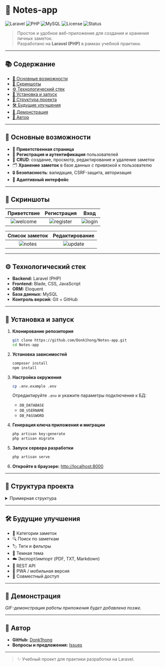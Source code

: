 # 📝 Notes-app

![Laravel](https://img.shields.io/badge/Laravel-10.x-FF2D20?style=for-the-badge&logo=laravel&logoColor=white)
![PHP](https://img.shields.io/badge/PHP-^8.1-777BB4?style=for-the-badge&logo=php&logoColor=white)
![MySQL](https://img.shields.io/badge/MySQL-8.0-4479A1?style=for-the-badge&logo=mysql&logoColor=white)
![License](https://img.shields.io/badge/License-MIT-green?style=for-the-badge)
![Status](https://img.shields.io/badge/Status-Active-success?style=for-the-badge)

> Простое и удобное веб-приложение для создания и хранения личных заметок.  
> Разработано на **Laravel (PHP)** в рамках учебной практики.

---

## 📚 Содержание

- [🚀 Основные возможности](#-основные-возможности)
- [📸 Скриншоты](#-скриншоты)
- [⚙️ Технологический стек](#️-технологический-стек)
- [🔧 Установка и запуск](#-установка-и-запуск)
- [📂 Структура проекта](#-структура-проекта)
- [🛠 Будущие улучшения](#-будущие-улучшения)
- [🎥 Демонстрация](#-демонстрация)
- [👤 Автор](#-автор)

---

## 🚀 Основные возможности

- 👋 **Приветственная страница**
- 🔐 **Регистрация и аутентификация** пользователей
- 📝 **CRUD**: создание, просмотр, редактирование и удаление заметок
- 🗂️ **Хранение заметок** в базе данных с привязкой к пользователю
- 🔒 **Безопасность**: валидация, CSRF-защита, авторизация
- 📱 **Адаптивный интерфейс**

---

## 📸 Скриншоты

| Приветствие |                                         Регистрация                                          |                                           Вход                                            |
|:---:|:--------------------------------------------------------------------------------------------:|:-----------------------------------------------------------------------------------------:|
| ![welcome](https://github.com/user-attachments/assets/0e17d13c-d9f3-4089-946a-dd6442fd349f) | ![register](https://github.com/user-attachments/assets/c140d5bc-b270-4664-bc67-2b56368bc59d) | ![login](https://github.com/user-attachments/assets/12d58132-00d5-47fe-94e1-471d394a56e2)|

| Список заметок |                                       Редактирование                                       |
|:---:|:------------------------------------------------------------------------------------------:|
| ![notes](https://github.com/user-attachments/assets/ffbd24de-7c60-42f5-af98-b249aaa71020)| ![update](https://github.com/user-attachments/assets/f2f43cb0-da04-4a6d-9465-bba730c9603f)|

---

## ⚙️ Технологический стек

- **Backend:** Laravel (PHP)
- **Frontend:** Blade, CSS, JavaScript
- **ORM:** Eloquent
- **База данных:** MySQL
- **Контроль версий:** Git + GitHub

---

## 🔧 Установка и запуск

1. **Клонирование репозитория**
    ```bash
    git clone https://github.com/Donk1hong/Notes-app.git
    cd Notes-app
    ```

2. **Установка зависимостей**
    ```bash
    composer install
    npm install
    ```

3. **Настройка окружения**
    ```bash
    cp .env.example .env
    ```
   Отредактируйте `.env` и укажите параметры подключения к БД:
    - `DB_DATABASE`
    - `DB_USERNAME`
    - `DB_PASSWORD`

4. **Генерация ключа приложения и миграции**
    ```bash
    php artisan key:generate
    php artisan migrate
    ```

5. **Запуск сервера разработки**
    ```bash
    php artisan serve
    ```

6. **Откройте в браузере:** [http://localhost:8000](http://localhost:8000)

---

## 📂 Структура проекта

<details>
<summary>Примерная структура</summary>

```
Notes-app/
├── app/
│   ├── Http/
│   ├── Models/
│   └── ...
├── bootstrap/
├── config/
├── database/
│   └── migrations/
├── public/
├── resources/
│   ├── views/
│   └── ...
├── routes/
│   └── web.php
├── .env.example
├── composer.json
└── ...
```
</details>

---

## 🛠 Будущие улучшения

- 📌 Категории заметок
- 🔍 Поиск по заметкам
- 🏷️ Теги и фильтры
- 🌙 Темная тема
- ☁️ Экспорт/импорт (PDF, TXT, Markdown)
- 📡 REST API
- 📱 PWA / мобильная версия
- 👥 Совместный доступ

---

## 🎥 Демонстрация

*GIF-демонстрация работы приложения будет добавлена позже.*

---

## 👤 Автор

- **GitHub:** [Donk1hong](https://github.com/Donk1hong)
- **Вопросы и предложения:** [Issues](https://github.com/Donk1hong/Notes-app/issues)

---

> ✨ Учебный проект для практики разработки на Laravel.
